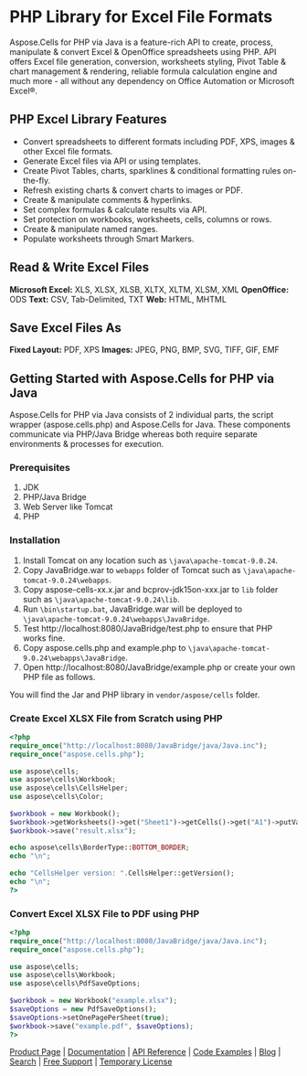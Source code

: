 # PHP Library for Excel File Formats

Aspose.Cells for PHP via Java is a feature-rich API to create, process, manipulate & convert Excel & OpenOffice spreadsheets using PHP. API offers Excel file generation, conversion, worksheets styling, Pivot Table & chart management & rendering, reliable formula calculation engine and much more - all without any dependency on Office Automation or Microsoft Excel®.

## PHP Excel Library Features

- Convert spreadsheets to different formats including PDF, XPS, images & other Excel file formats.
- Generate Excel files via API or using templates.
- Create Pivot Tables, charts, sparklines & conditional formatting rules on-the-fly.
- Refresh existing charts & convert charts to images or PDF.
- Create & manipulate comments & hyperlinks.
- Set complex formulas & calculate results via API.
- Set protection on workbooks, worksheets, cells, columns or rows.
- Create & manipulate named ranges.
- Populate worksheets through Smart Markers.

## Read & Write Excel Files

**Microsoft Excel:** XLS, XLSX, XLSB, XLTX, XLTM, XLSM, XML 
**OpenOffice:** ODS 
**Text:** CSV, Tab-Delimited, TXT 
**Web:** HTML, MHTML

## Save Excel Files As

**Fixed Layout:** PDF, XPS 
**Images:** JPEG, PNG, BMP, SVG, TIFF, GIF, EMF

## Getting Started with Aspose.Cells for PHP via Java

Aspose.Cells for PHP via Java consists of 2 individual parts, the script wrapper (aspose.cells.php) and Aspose.Cells for Java. These components communicate via PHP/Java Bridge whereas both require separate environments & processes for execution.

### Prerequisites
1. JDK
2. PHP/Java Bridge
3. Web Server like Tomcat
4. PHP

### Installation

1. Install Tomcat on any location such as `\java\apache-tomcat-9.0.24`.
2. Copy JavaBridge.war to `webapps` folder of Tomcat such as `\java\apache-tomcat-9.0.24\webapps`.
3. Copy aspose-cells-xx.x.jar and bcprov-jdk15on-xxx.jar to `lib` folder such as `\java\apache-tomcat-9.0.24\lib`.
4. Run `\bin\startup.bat`, JavaBridge.war will be deployed to `\java\apache-tomcat-9.0.24\webapps\JavaBridge`.
5. Test http://localhost:8080/JavaBridge/test.php to ensure that PHP works fine.
6. Copy aspose.cells.php and example.php to `\java\apache-tomcat-9.0.24\webapps\JavaBridge`.
7. Open http://localhost:8080/JavaBridge/example.php or create your own PHP file as follows.

You will find the Jar and PHP library in `vendor/aspose/cells` folder.

### Create Excel XLSX File from Scratch using PHP

```php
<?php
require_once("http://localhost:8080/JavaBridge/java/Java.inc");
require_once("aspose.cells.php");
 
use aspose\cells;
use aspose\cells\Workbook;
use aspose\cells\CellsHelper;
use aspose\cells\Color;
 
$workbook = new Workbook();
$workbook->getWorksheets()->get("Sheet1")->getCells()->get("A1")->putValue("testing...");
$workbook->save("result.xlsx");
 
echo aspose\cells\BorderType::BOTTOM_BORDER;
echo "\n";
 
echo "CellsHelper version: ".CellsHelper::getVersion();
echo "\n";
?>
```

### Convert Excel XLSX File to PDF using PHP

```php
<?php
require_once("http://localhost:8080/JavaBridge/java/Java.inc");
require_once("aspose.cells.php");
 
use aspose\cells;
use aspose\cells\Workbook;
use aspose\cells\PdfSaveOptions;
 
$workbook = new Workbook("example.xlsx");
$saveOptions = new PdfSaveOptions();
$saveOptions->setOnePagePerSheet(true);
$workbook->save("example.pdf", $saveOptions);
?>
```

[Product Page](https://products.aspose.com/cells/php-java) | [Documentation](https://docs.aspose.com/cells/phpjava/) | [API Reference](https://apireference.aspose.com/cells/php) | [Code Examples](https://github.com/aspose-cells/Aspose.Cells-for-Java) | [Blog](https://blog.aspose.com/category/cells/) | [Search](https://search.aspose.com/) | [Free Support](https://forum.aspose.com/c/cells) | [Temporary License](https://purchase.aspose.com/temporary-license)
